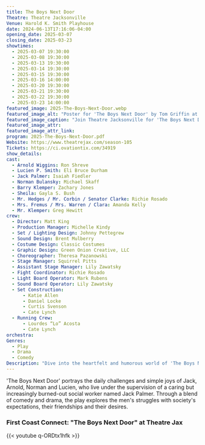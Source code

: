 ```yaml
---
title: The Boys Next Door
Theatre: Theatre Jacksonville
Venue: Harold K. Smith Playhouse
date: 2024-06-13T17:16:06-04:00
opening_date: 2025-03-07
closing_date: 2025-03-23
showtimes:
  - 2025-03-07 19:30:00
  - 2025-03-08 19:30:00
  - 2025-03-13 19:30:00
  - 2025-03-14 19:30:00
  - 2025-03-15 19:30:00
  - 2025-03-16 14:00:00
  - 2025-03-20 19:30:00
  - 2025-03-21 19:30:00
  - 2025-03-22 19:30:00
  - 2025-03-23 14:00:00
featured_image: 2025-The-Boys-Next-Door.webp
featured_image_alt: "Poster for 'The Boys Next Door' by Tom Griffin at Theatre Jacksonville, featuring colorful, cartoonish illustrations of a vacuum cleaner, books, a coffee pot, and a doughnut. The play is scheduled for March 7-23, 2025."
featured_image_caption: "Join Theatre Jacksonville for 'The Boys Next Door,' a heartfelt comedy that explores life, love and friendship. Catch it live from March 7-23, 2025!"
featured_image_attr: 
featured_image_attr_link: 
program: 2025-The-Boys-Next-Door.pdf
Website: https://www.theatrejax.com/season-105
Tickets: https://ci.ovationtix.com/34919
show_details: 
cast:
  - Arnold Wiggins: Ron Shreve
  - Lucien P. Smith: Eli Bruce Durham
  - Jack Palmer: Isaiah Fiedler
  - Norman Bulansky: Michael Skaff
  - Barry Klemper: Zachary Jones
  - Sheila: Gayla S. Bush
  - Mr. Hedges / Mr. Corbin / Senator Clarke: Richie Rosado
  - Mrs. Fremus / Mrs. Warren / Clara: Amanda Kelly
  - Mr. Klemper: Greg Hewitt
crew:
  - Director: Matt King
  - Production Manager: Michelle Kindy
  - Set / Lighting Design: Johnny Pettegrew
  - Sound Design: Brent Mulberry
  - Costume Design: Classic Costumes
  - Graphic Design: Green Onion Creative, LLC
  - Choreographer: Theresa Pazanowski
  - Stage Manager: Squirrel Pitts
  - Assistant Stage Manager: Lily Zawatsky
  - Fight Coordinator: Richie Rosado
  - Light Board Operator: Mark Rubens
  - Sound Board Operator: Lily Zawatsky
  - Set Construction:
      - Katie Allen
      - Daniel Locke
      - Curtis Svenson
      - Cate Lynch
  - Running Crew:
      - Lourdes “Lo” Acosta
      - Cate Lynch
orchestra:
Genres:
  - Play
  - Drama
  - Comedy
Description: "Dive into the heartfelt and humorous world of 'The Boys Next Door,' a play that shines a light on the lives of four mentally disabled men living together in a group home."
---
```

'The Boys Next Door' portrays the daily challenges and simple joys of Jack, Arnold, Norman and Lucien, who live under the supervision of a caring but increasingly burned-out social worker named Jack Palmer. Through a blend of comedy and drama, the play explores the men's struggles with society's expectations, their friendships and their desires.

### First Coast Connect: "The Boys Next Door" at Theatre Jax

{{< youtube q-ORDtx1hfk >}}
